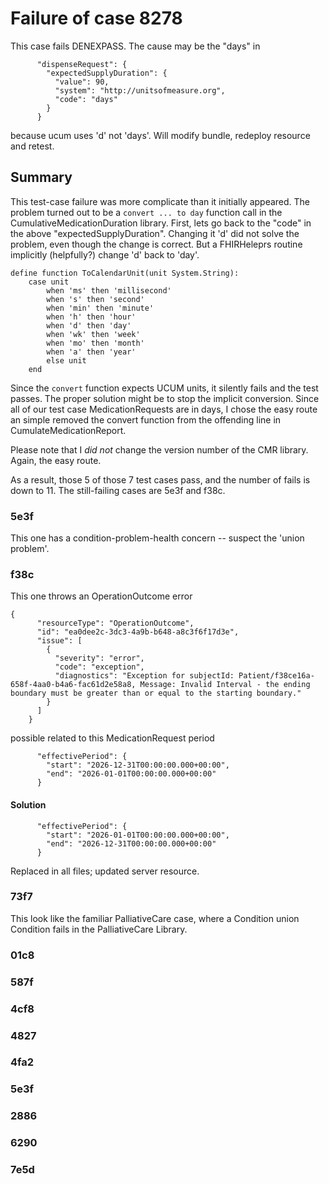 # Failure of case 8278

This case fails DENEXPASS. The cause may be the "days" in 
```
      "dispenseRequest": {
        "expectedSupplyDuration": {
          "value": 90,
          "system": "http://unitsofmeasure.org",
          "code": "days"
        }
      }
```
because ucum uses 'd' not 'days'. Will modify bundle, redeploy resource and retest. 

## Summary

This test-case failure was more complicate than it initially appeared. The problem turned out to be a `convert ... to day` function call in the CumulativeMedicationDuration library. First, lets go back to the "code" in the above "expectedSupplyDuration". Changing it 'd' did not solve the problem, even though the change is correct. But a FHIRHeleprs routine implicitly (helpfully?) change 'd' back to 'day'. 
```
define function ToCalendarUnit(unit System.String):
    case unit
        when 'ms' then 'millisecond'
        when 's' then 'second'
        when 'min' then 'minute'
        when 'h' then 'hour'
        when 'd' then 'day'
        when 'wk' then 'week'
        when 'mo' then 'month'
        when 'a' then 'year'
        else unit
    end
```
Since the `convert` function expects UCUM units, it silently fails and the test passes. The proper solution might be to stop the implicit conversion. Since all of our test case MedicationRequests are in days, I chose the easy route an simple removed the convert function from the offending line in CumulateMedicationReport. 

Please note that I *did not* change the version number of the CMR library. Again, the easy route. 

As a result, those 5 of those 7 test cases pass, and the number of fails is down to 11. The still-failing cases are 5e3f and f38c. 

### 5e3f

This one has a condition-problem-health concern -- suspect the 'union problem'.

### f38c

This one throws an OperationOutcome error
```
{
      "resourceType": "OperationOutcome",
      "id": "ea0dee2c-3dc3-4a9b-b648-a8c3f6f17d3e",
      "issue": [
        {
          "severity": "error",
          "code": "exception",
          "diagnostics": "Exception for subjectId: Patient/f38ce16a-658f-4aa0-b4a6-fac61d2e58a8, Message: Invalid Interval - the ending boundary must be greater than or equal to the starting boundary."
        }
      ]
    }
```
possible related to this MedicationRequest period
```
      "effectivePeriod": {
        "start": "2026-12-31T00:00:00.000+00:00",
        "end": "2026-01-01T00:00:00.000+00:00"
      }
```
#### Solution
```
      "effectivePeriod": {
        "start": "2026-01-01T00:00:00.000+00:00",
        "end": "2026-12-31T00:00:00.000+00:00"
      }
```
Replaced in all files; updated server resource. 

### 73f7
This look like the familiar PalliativeCare case, where a Condition union Condition fails in the PalliativeCare Library. 
### 01c8
### 587f
### 4cf8
### 4827
### 4fa2
### 5e3f
### 2886
### 6290
### 7e5d